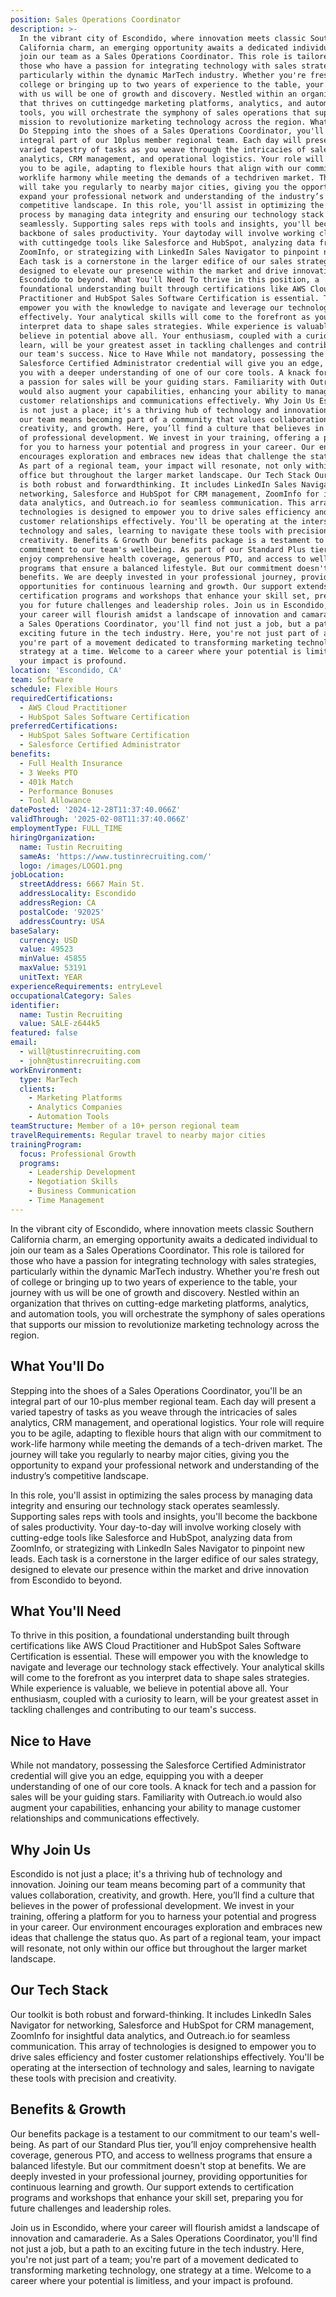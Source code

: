 ```yaml
---
position: Sales Operations Coordinator
description: >-
  In the vibrant city of Escondido, where innovation meets classic Southern
  California charm, an emerging opportunity awaits a dedicated individual to
  join our team as a Sales Operations Coordinator. This role is tailored for
  those who have a passion for integrating technology with sales strategies,
  particularly within the dynamic MarTech industry. Whether you're fresh out of
  college or bringing up to two years of experience to the table, your journey
  with us will be one of growth and discovery. Nestled within an organization
  that thrives on cuttingedge marketing platforms, analytics, and automation
  tools, you will orchestrate the symphony of sales operations that supports our
  mission to revolutionize marketing technology across the region. What You'll
  Do Stepping into the shoes of a Sales Operations Coordinator, you'll be an
  integral part of our 10plus member regional team. Each day will present a
  varied tapestry of tasks as you weave through the intricacies of sales
  analytics, CRM management, and operational logistics. Your role will require
  you to be agile, adapting to flexible hours that align with our commitment to
  worklife harmony while meeting the demands of a techdriven market. The journey
  will take you regularly to nearby major cities, giving you the opportunity to
  expand your professional network and understanding of the industry’s
  competitive landscape. In this role, you'll assist in optimizing the sales
  process by managing data integrity and ensuring our technology stack operates
  seamlessly. Supporting sales reps with tools and insights, you'll become the
  backbone of sales productivity. Your daytoday will involve working closely
  with cuttingedge tools like Salesforce and HubSpot, analyzing data from
  ZoomInfo, or strategizing with LinkedIn Sales Navigator to pinpoint new leads.
  Each task is a cornerstone in the larger edifice of our sales strategy,
  designed to elevate our presence within the market and drive innovation from
  Escondido to beyond. What You'll Need To thrive in this position, a
  foundational understanding built through certifications like AWS Cloud
  Practitioner and HubSpot Sales Software Certification is essential. These will
  empower you with the knowledge to navigate and leverage our technology stack
  effectively. Your analytical skills will come to the forefront as you
  interpret data to shape sales strategies. While experience is valuable, we
  believe in potential above all. Your enthusiasm, coupled with a curiosity to
  learn, will be your greatest asset in tackling challenges and contributing to
  our team's success. Nice to Have While not mandatory, possessing the
  Salesforce Certified Administrator credential will give you an edge, equipping
  you with a deeper understanding of one of our core tools. A knack for tech and
  a passion for sales will be your guiding stars. Familiarity with Outreach.io
  would also augment your capabilities, enhancing your ability to manage
  customer relationships and communications effectively. Why Join Us Escondido
  is not just a place; it's a thriving hub of technology and innovation. Joining
  our team means becoming part of a community that values collaboration,
  creativity, and growth. Here, you’ll find a culture that believes in the power
  of professional development. We invest in your training, offering a platform
  for you to harness your potential and progress in your career. Our environment
  encourages exploration and embraces new ideas that challenge the status quo.
  As part of a regional team, your impact will resonate, not only within our
  office but throughout the larger market landscape. Our Tech Stack Our toolkit
  is both robust and forwardthinking. It includes LinkedIn Sales Navigator for
  networking, Salesforce and HubSpot for CRM management, ZoomInfo for insightful
  data analytics, and Outreach.io for seamless communication. This array of
  technologies is designed to empower you to drive sales efficiency and foster
  customer relationships effectively. You'll be operating at the intersection of
  technology and sales, learning to navigate these tools with precision and
  creativity. Benefits & Growth Our benefits package is a testament to our
  commitment to our team's wellbeing. As part of our Standard Plus tier, you’ll
  enjoy comprehensive health coverage, generous PTO, and access to wellness
  programs that ensure a balanced lifestyle. But our commitment doesn't stop at
  benefits. We are deeply invested in your professional journey, providing
  opportunities for continuous learning and growth. Our support extends to
  certification programs and workshops that enhance your skill set, preparing
  you for future challenges and leadership roles. Join us in Escondido, where
  your career will flourish amidst a landscape of innovation and camaraderie. As
  a Sales Operations Coordinator, you'll find not just a job, but a path to an
  exciting future in the tech industry. Here, you're not just part of a team;
  you're part of a movement dedicated to transforming marketing technology, one
  strategy at a time. Welcome to a career where your potential is limitless, and
  your impact is profound.
location: 'Escondido, CA'
team: Software
schedule: Flexible Hours
requiredCertifications:
  - AWS Cloud Practitioner
  - HubSpot Sales Software Certification
preferredCertifications:
  - HubSpot Sales Software Certification
  - Salesforce Certified Administrator
benefits:
  - Full Health Insurance
  - 3 Weeks PTO
  - 401k Match
  - Performance Bonuses
  - Tool Allowance
datePosted: '2024-12-28T11:37:40.066Z'
validThrough: '2025-02-08T11:37:40.066Z'
employmentType: FULL_TIME
hiringOrganization:
  name: Tustin Recruiting
  sameAs: 'https://www.tustinrecruiting.com/'
  logo: /images/LOGO1.png
jobLocation:
  streetAddress: 6667 Main St.
  addressLocality: Escondido
  addressRegion: CA
  postalCode: '92025'
  addressCountry: USA
baseSalary:
  currency: USD
  value: 49523
  minValue: 45855
  maxValue: 53191
  unitText: YEAR
experienceRequirements: entryLevel
occupationalCategory: Sales
identifier:
  name: Tustin Recruiting
  value: SALE-z644k5
featured: false
email:
  - will@tustinrecruiting.com
  - john@tustinrecruiting.com
workEnvironment:
  type: MarTech
  clients:
    - Marketing Platforms
    - Analytics Companies
    - Automation Tools
teamStructure: Member of a 10+ person regional team
travelRequirements: Regular travel to nearby major cities
trainingProgram:
  focus: Professional Growth
  programs:
    - Leadership Development
    - Negotiation Skills
    - Business Communication
    - Time Management
---
```


In the vibrant city of Escondido, where innovation meets classic Southern California charm, an emerging opportunity awaits a dedicated individual to join our team as a Sales Operations Coordinator. This role is tailored for those who have a passion for integrating technology with sales strategies, particularly within the dynamic MarTech industry. Whether you're fresh out of college or bringing up to two years of experience to the table, your journey with us will be one of growth and discovery. Nestled within an organization that thrives on cutting-edge marketing platforms, analytics, and automation tools, you will orchestrate the symphony of sales operations that supports our mission to revolutionize marketing technology across the region.

## What You'll Do

Stepping into the shoes of a Sales Operations Coordinator, you'll be an integral part of our 10-plus member regional team. Each day will present a varied tapestry of tasks as you weave through the intricacies of sales analytics, CRM management, and operational logistics. Your role will require you to be agile, adapting to flexible hours that align with our commitment to work-life harmony while meeting the demands of a tech-driven market. The journey will take you regularly to nearby major cities, giving you the opportunity to expand your professional network and understanding of the industry’s competitive landscape.

In this role, you'll assist in optimizing the sales process by managing data integrity and ensuring our technology stack operates seamlessly. Supporting sales reps with tools and insights, you'll become the backbone of sales productivity. Your day-to-day will involve working closely with cutting-edge tools like Salesforce and HubSpot, analyzing data from ZoomInfo, or strategizing with LinkedIn Sales Navigator to pinpoint new leads. Each task is a cornerstone in the larger edifice of our sales strategy, designed to elevate our presence within the market and drive innovation from Escondido to beyond.

## What You'll Need

To thrive in this position, a foundational understanding built through certifications like AWS Cloud Practitioner and HubSpot Sales Software Certification is essential. These will empower you with the knowledge to navigate and leverage our technology stack effectively. Your analytical skills will come to the forefront as you interpret data to shape sales strategies. While experience is valuable, we believe in potential above all. Your enthusiasm, coupled with a curiosity to learn, will be your greatest asset in tackling challenges and contributing to our team's success.

## Nice to Have

While not mandatory, possessing the Salesforce Certified Administrator credential will give you an edge, equipping you with a deeper understanding of one of our core tools. A knack for tech and a passion for sales will be your guiding stars. Familiarity with Outreach.io would also augment your capabilities, enhancing your ability to manage customer relationships and communications effectively.

## Why Join Us

Escondido is not just a place; it's a thriving hub of technology and innovation. Joining our team means becoming part of a community that values collaboration, creativity, and growth. Here, you’ll find a culture that believes in the power of professional development. We invest in your training, offering a platform for you to harness your potential and progress in your career. Our environment encourages exploration and embraces new ideas that challenge the status quo. As part of a regional team, your impact will resonate, not only within our office but throughout the larger market landscape.

## Our Tech Stack

Our toolkit is both robust and forward-thinking. It includes LinkedIn Sales Navigator for networking, Salesforce and HubSpot for CRM management, ZoomInfo for insightful data analytics, and Outreach.io for seamless communication. This array of technologies is designed to empower you to drive sales efficiency and foster customer relationships effectively. You'll be operating at the intersection of technology and sales, learning to navigate these tools with precision and creativity.

## Benefits & Growth

Our benefits package is a testament to our commitment to our team's well-being. As part of our Standard Plus tier, you’ll enjoy comprehensive health coverage, generous PTO, and access to wellness programs that ensure a balanced lifestyle. But our commitment doesn't stop at benefits. We are deeply invested in your professional journey, providing opportunities for continuous learning and growth. Our support extends to certification programs and workshops that enhance your skill set, preparing you for future challenges and leadership roles.

Join us in Escondido, where your career will flourish amidst a landscape of innovation and camaraderie. As a Sales Operations Coordinator, you'll find not just a job, but a path to an exciting future in the tech industry. Here, you're not just part of a team; you're part of a movement dedicated to transforming marketing technology, one strategy at a time. Welcome to a career where your potential is limitless, and your impact is profound.
